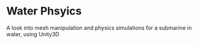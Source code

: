 # Water Phsyics
A look into mesh manipulation and physics simulations for a submarine in water, using Unity3D